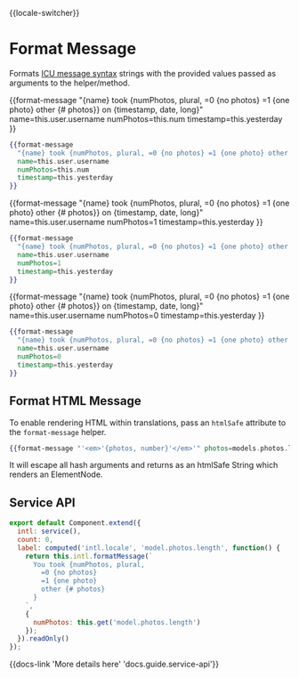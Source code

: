 {{locale-switcher}}
# Format Message

Formats [ICU message syntax](https://formatjs.io/docs/core-concepts/icu-syntax) strings with the provided values passed as arguments to the helper/method.

{{format-message
  "{name} took {numPhotos, plural, =0 {no photos} =1 {one photo} other {# photos}} on {timestamp, date, long}"
  name=this.user.username
  numPhotos=this.num
  timestamp=this.yesterday
}}

```hbs
{{format-message
  "{name} took {numPhotos, plural, =0 {no photos} =1 {one photo} other {# photos}} on {timestamp, date, long}"
  name=this.user.username
  numPhotos=this.num
  timestamp=this.yesterday
}}
```

{{format-message
  "{name} took {numPhotos, plural, =0 {no photos} =1 {one photo} other {# photos}} on {timestamp, date, long}"
  name=this.user.username
  numPhotos=1
  timestamp=this.yesterday
}}

```hbs
{{format-message
  "{name} took {numPhotos, plural, =0 {no photos} =1 {one photo} other {# photos}} on {timestamp, date, long}"
  name=this.user.username
  numPhotos=1
  timestamp=this.yesterday
}}
```

{{format-message
  "{name} took {numPhotos, plural, =0 {no photos} =1 {one photo} other {# photos}} on {timestamp, date, long}"
  name=this.user.username
  numPhotos=0
  timestamp=this.yesterday
}}

```hbs
{{format-message
  "{name} took {numPhotos, plural, =0 {no photos} =1 {one photo} other {# photos}} on {timestamp, date, long}"
  name=this.user.username
  numPhotos=0
  timestamp=this.yesterday
}}
```

## Format HTML Message

To enable rendering HTML within translations, pass an `htmlSafe` attribute to the `format-message` helper.

```hbs
{{format-message "'<em>'{photos, number}'</em>'" photos=models.photos.length htmlSafe=true}}
```

It will escape all hash arguments and returns as an htmlSafe String which renders an ElementNode.  

## Service API

```js
export default Component.extend({
  intl: service(),
  count: 0,
  label: computed('intl.locale', 'model.photos.length', function() {
    return this.intl.formatMessage(`
      You took {numPhotos, plural,
        =0 {no photos}
        =1 {one photo}
        other {# photos}
      }
    `,
    {
      numPhotos: this.get('model.photos.length')
    });
  }).readOnly()
});
```

{{docs-link 'More details here' 'docs.guide.service-api'}}
